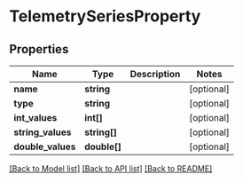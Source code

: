 # TelemetrySeriesProperty

## Properties
Name | Type | Description | Notes
------------ | ------------- | ------------- | -------------
**name** | **string** |  | [optional] 
**type** | **string** |  | [optional] 
**int_values** | **int[]** |  | [optional] 
**string_values** | **string[]** |  | [optional] 
**double_values** | **double[]** |  | [optional] 

[[Back to Model list]](../README.md#documentation-for-models) [[Back to API list]](../README.md#documentation-for-api-endpoints) [[Back to README]](../README.md)


